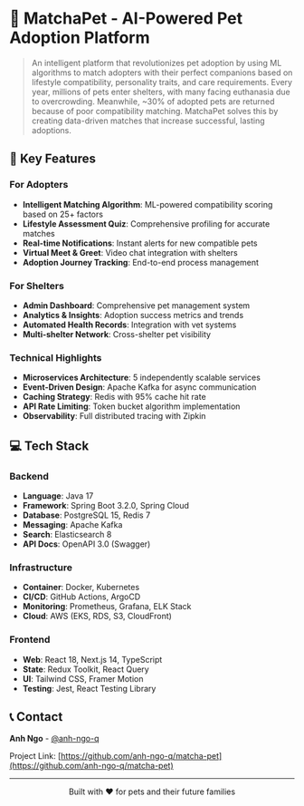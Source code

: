 # 🐾 MatchaPet - AI-Powered Pet Adoption Platform

> An intelligent platform that revolutionizes pet adoption by using ML algorithms to match adopters with their perfect companions based on lifestyle compatibility, personality traits, and care requirements.
Every year, millions of pets enter shelters, with many facing euthanasia due to overcrowding. Meanwhile, ~30% of adopted pets are returned because of poor compatibility matching. MatchaPet solves this by creating data-driven matches that increase successful, lasting adoptions.

## 🚀 Key Features

### For Adopters
- **Intelligent Matching Algorithm**: ML-powered compatibility scoring based on 25+ factors
- **Lifestyle Assessment Quiz**: Comprehensive profiling for accurate matches
- **Real-time Notifications**: Instant alerts for new compatible pets
- **Virtual Meet & Greet**: Video chat integration with shelters
- **Adoption Journey Tracking**: End-to-end process management

### For Shelters
- **Admin Dashboard**: Comprehensive pet management system
- **Analytics & Insights**: Adoption success metrics and trends
- **Automated Health Records**: Integration with vet systems
- **Multi-shelter Network**: Cross-shelter pet visibility

### Technical Highlights
- **Microservices Architecture**: 5 independently scalable services
- **Event-Driven Design**: Apache Kafka for async communication
- **Caching Strategy**: Redis with 95% cache hit rate
- **API Rate Limiting**: Token bucket algorithm implementation
- **Observability**: Full distributed tracing with Zipkin

## 💻 Tech Stack

### Backend
- **Language**: Java 17
- **Framework**: Spring Boot 3.2.0, Spring Cloud
- **Database**: PostgreSQL 15, Redis 7
- **Messaging**: Apache Kafka
- **Search**: Elasticsearch 8
- **API Docs**: OpenAPI 3.0 (Swagger)

### Infrastructure
- **Container**: Docker, Kubernetes
- **CI/CD**: GitHub Actions, ArgoCD
- **Monitoring**: Prometheus, Grafana, ELK Stack
- **Cloud**: AWS (EKS, RDS, S3, CloudFront)

### Frontend
- **Web**: React 18, Next.js 14, TypeScript
- **State**: Redux Toolkit, React Query
- **UI**: Tailwind CSS, Framer Motion
- **Testing**: Jest, React Testing Library

## 📞 Contact

**Anh Ngo** - [@anh-ngo-q](https://github.com/anh-ngo-q)

Project Link: [https://github.com/anh-ngo-q/matcha-pet](https://github.com/anh-ngo-q/matcha-pet)

---

<p align="center">Built with ❤️ for pets and their future families</p>

